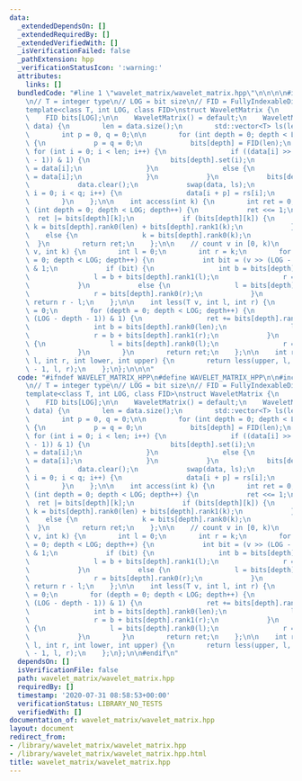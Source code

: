 ```yaml
---
data:
  _extendedDependsOn: []
  _extendedRequiredBy: []
  _extendedVerifiedWith: []
  _isVerificationFailed: false
  _pathExtension: hpp
  _verificationStatusIcon: ':warning:'
  attributes:
    links: []
  bundledCode: "#line 1 \"wavelet_matrix/wavelet_matrix.hpp\"\n\n\n\n#include <vector>\n\
    \n// T = integer type\n// LOG = bit size\n// FID = FullyIndexableDictionary\n\
    template<class T, int LOG, class FID>\nstruct WaveletMatrix {\n    int len;\n\
    \    FID bits[LOG];\n\n    WaveletMatrix() = default;\n    WaveletMatrix(std::vector<T>\
    \ data) {\n        len = data.size();\n        std::vector<T> ls(len), rs(len);\n\
    \        int p = 0, q = 0;\n\n        for (int depth = 0; depth < LOG; depth++)\
    \ {\n            p = q = 0;\n            bits[depth] = FID(len);\n           \
    \ for (int i = 0; i < len; i++) {\n                if ((data[i] >> (LOG - depth\
    \ - 1)) & 1) {\n                    bits[depth].set(i);\n                    rs[q++]\
    \ = data[i];\n                }\n                else {\n                    ls[p++]\
    \ = data[i];\n                }\n            }\n            bits[depth].build();\n\
    \            data.clear();\n            swap(data, ls);\n            for (int\
    \ i = 0; i < q; i++) {\n                data[i + p] = rs[i];\n            }\n\
    \        }\n    };\n\n    int access(int k) {\n        int ret = 0;\n        for\
    \ (int depth = 0; depth < LOG; depth++) {\n            ret <<= 1;\n          \
    \  ret |= bits[depth][k];\n            if (bits[depth][k]) {\n               \
    \ k = bits[depth].rank0(len) + bits[depth].rank1(k);\n            }\n        \
    \    else {\n                k = bits[depth].rank0(k);\n            }\n      \
    \  }\n        return ret;\n    };\n\n    // count v in [0, k)\n    int rank(T\
    \ v, int k) {\n        int l = 0;\n        int r = k;\n        for (int depth\
    \ = 0; depth < LOG; depth++) {\n            int bit = (v >> (LOG - depth - 1))\
    \ & 1;\n            if (bit) {\n                int b = bits[depth].rank0(len);\n\
    \                l = b + bits[depth].rank1(l);\n                r = b + bits[depth].rank1(r);\n\
    \            }\n            else {\n                l = bits[depth].rank0(l);\n\
    \                r = bits[depth].rank0(r);\n            }\n        }\n       \
    \ return r - l;\n    };\n\n    int less(T v, int l, int r) {\n        int ret\
    \ = 0;\n        for (depth = 0; depth < LOG; depth++) {\n            if ((v >>\
    \ (LOG - depth - 1)) & 1) {\n                ret += bits[depth].rank0(r) - bits[depth].rank0(l);\n\
    \                int b = bits[depth].rank0(len);\n                l = b + bits[depth].rank1(l);\n\
    \                r = b + bits[depth].rank1(r);\n            }\n            else\
    \ {\n                l = bits[depth].rank0(l);\n                r = bits[depth].rank0(r);\n\
    \            }\n        }\n        return ret;\n    };\n\n    int range_freq(int\
    \ l, int r, int lower, int upper) {\n        return less(upper, l, r) - less(lower\
    \ - 1, l, r);\n    };\n};\n\n\n"
  code: "#ifndef WAVELET_MATRIX_HPP\n#define WAVELET_MATRIX_HPP\n\n#include <vector>\n\
    \n// T = integer type\n// LOG = bit size\n// FID = FullyIndexableDictionary\n\
    template<class T, int LOG, class FID>\nstruct WaveletMatrix {\n    int len;\n\
    \    FID bits[LOG];\n\n    WaveletMatrix() = default;\n    WaveletMatrix(std::vector<T>\
    \ data) {\n        len = data.size();\n        std::vector<T> ls(len), rs(len);\n\
    \        int p = 0, q = 0;\n\n        for (int depth = 0; depth < LOG; depth++)\
    \ {\n            p = q = 0;\n            bits[depth] = FID(len);\n           \
    \ for (int i = 0; i < len; i++) {\n                if ((data[i] >> (LOG - depth\
    \ - 1)) & 1) {\n                    bits[depth].set(i);\n                    rs[q++]\
    \ = data[i];\n                }\n                else {\n                    ls[p++]\
    \ = data[i];\n                }\n            }\n            bits[depth].build();\n\
    \            data.clear();\n            swap(data, ls);\n            for (int\
    \ i = 0; i < q; i++) {\n                data[i + p] = rs[i];\n            }\n\
    \        }\n    };\n\n    int access(int k) {\n        int ret = 0;\n        for\
    \ (int depth = 0; depth < LOG; depth++) {\n            ret <<= 1;\n          \
    \  ret |= bits[depth][k];\n            if (bits[depth][k]) {\n               \
    \ k = bits[depth].rank0(len) + bits[depth].rank1(k);\n            }\n        \
    \    else {\n                k = bits[depth].rank0(k);\n            }\n      \
    \  }\n        return ret;\n    };\n\n    // count v in [0, k)\n    int rank(T\
    \ v, int k) {\n        int l = 0;\n        int r = k;\n        for (int depth\
    \ = 0; depth < LOG; depth++) {\n            int bit = (v >> (LOG - depth - 1))\
    \ & 1;\n            if (bit) {\n                int b = bits[depth].rank0(len);\n\
    \                l = b + bits[depth].rank1(l);\n                r = b + bits[depth].rank1(r);\n\
    \            }\n            else {\n                l = bits[depth].rank0(l);\n\
    \                r = bits[depth].rank0(r);\n            }\n        }\n       \
    \ return r - l;\n    };\n\n    int less(T v, int l, int r) {\n        int ret\
    \ = 0;\n        for (depth = 0; depth < LOG; depth++) {\n            if ((v >>\
    \ (LOG - depth - 1)) & 1) {\n                ret += bits[depth].rank0(r) - bits[depth].rank0(l);\n\
    \                int b = bits[depth].rank0(len);\n                l = b + bits[depth].rank1(l);\n\
    \                r = b + bits[depth].rank1(r);\n            }\n            else\
    \ {\n                l = bits[depth].rank0(l);\n                r = bits[depth].rank0(r);\n\
    \            }\n        }\n        return ret;\n    };\n\n    int range_freq(int\
    \ l, int r, int lower, int upper) {\n        return less(upper, l, r) - less(lower\
    \ - 1, l, r);\n    };\n};\n\n#endif\n"
  dependsOn: []
  isVerificationFile: false
  path: wavelet_matrix/wavelet_matrix.hpp
  requiredBy: []
  timestamp: '2020-07-31 08:58:53+00:00'
  verificationStatus: LIBRARY_NO_TESTS
  verifiedWith: []
documentation_of: wavelet_matrix/wavelet_matrix.hpp
layout: document
redirect_from:
- /library/wavelet_matrix/wavelet_matrix.hpp
- /library/wavelet_matrix/wavelet_matrix.hpp.html
title: wavelet_matrix/wavelet_matrix.hpp
---
```

